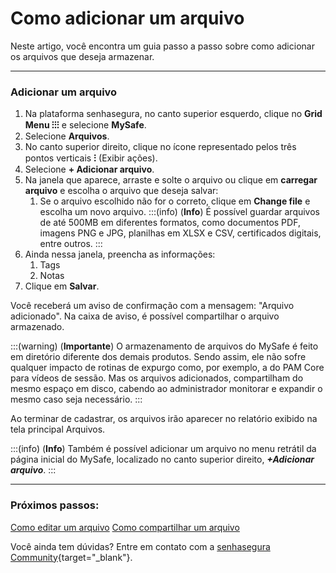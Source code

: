 # Como adicionar um arquivo

Neste artigo, você encontra um guia passo a passo sobre como adicionar os arquivos que deseja armazenar.
***

### Adicionar um arquivo

1. Na plataforma senhasegura, no canto superior esquerdo, clique no **Grid Menu ⁝⁝⁝** e selecione **MySafe**.
2. Selecione **Arquivos**. 
3. No canto superior direito, clique no ícone representado pelos três pontos verticais **⁝** (Exibir ações).
4. Selecione **+ Adicionar arquivo**.
5. Na janela que aparece, arraste e solte o arquivo ou clique em **carregar arquivo** e escolha o arquivo que deseja salvar:
    1. Se o arquivo escolhido não for o correto, clique em **Change file** e escolha um novo arquivo.
    :::(info) (**Info**)
    É possível guardar arquivos de até 500MB em diferentes formatos, como   documentos PDF, imagens PNG e JPG, planilhas em XLSX e CSV, certificados digitais, entre outros.
    :::
6. Ainda nessa janela, preencha as informações:
    1. Tags
    2. Notas
7. Clique em **Salvar**.

Você receberá um aviso de confirmação com a mensagem:  "Arquivo adicionado". Na caixa de aviso, é possível compartilhar o arquivo armazenado.

:::(warning) (**Importante**)
O armazenamento de arquivos do MySafe é feito em diretório diferente dos demais produtos. Sendo assim, ele não sofre qualquer impacto de rotinas de expurgo como, por exemplo, a do PAM Core para vídeos de sessão.
Mas os arquivos adicionados, compartilham do mesmo espaço em disco, cabendo ao administrador monitorar e expandir o mesmo caso seja necessário.
:::

Ao terminar de cadastrar, os arquivos irão aparecer no relatório exibido na tela principal Arquivos. 

:::(info) (**Info**)
Também é possível adicionar um arquivo no menu retrátil da página inicial do MySafe, localizado no canto superior direito, ***+Adicionar arquivo***.
:::
***

### Próximos passos:
[Como editar um arquivo](/v3-32/docs/pt/mysafe-file-edit)
[Como compartilhar um arquivo](/v3-32/docs/pt/mysafe-file-share)

Você ainda tem dúvidas? Entre em contato com a  [senhasegura Community](https://community.senhasegura.io/){target="_blank"}.